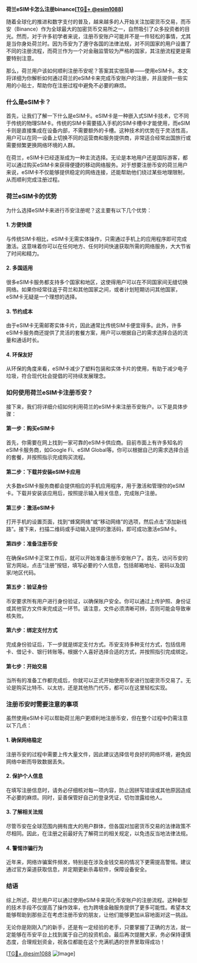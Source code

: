 **荷兰eSIM卡怎么注册binance[[TG💪+ @esim1088](https://t.me/s/esim1088)]**

随着全球化的推进和数字支付的普及，越来越多的人开始关注加密货币交易，而币安（Binance）作为全球最大的加密货币交易所之一，自然吸引了众多投资者的目光。然而，对于许多初学者来说，注册币安账户可能并不是一件轻松的事情，尤其是当你身处荷兰时。因为币安为了遵守各国的法律法规，对不同国家的用户设置了不同的注册流程，而荷兰作为一个对金融监管较为严格的国家，其注册流程更是需要特别注意。

那么，荷兰用户该如何顺利注册币安呢？答案其实很简单——使用eSIM卡。本文将详细为你解析如何通过荷兰的eSIM卡来完成币安账户的注册，并且提供一些实用的小贴士，帮助你在注册过程中避免不必要的麻烦。

### 什么是eSIM卡？

首先，让我们了解一下什么是eSIM卡。eSIM卡是一种嵌入式SIM卡技术，它不同于传统的物理SIM卡。传统的SIM卡需要插入手机的SIM卡槽中才能使用，而eSIM卡则是直接集成在设备内部，不需要额外的卡槽。这种技术的优势在于灵活性高，用户可以在同一设备上切换不同的运营商和服务提供商，非常适合经常出国旅行或需要频繁更换网络环境的人群。

在荷兰，eSIM卡已经逐渐成为一种主流选择。无论是本地用户还是国际游客，都可以通过购买eSIM卡来获得便捷的移动网络服务。对于想要注册币安的荷兰用户来说，eSIM卡不仅能够提供稳定的网络连接，还能帮助他们绕过某些地理限制，从而顺利完成注册过程。

### 荷兰eSIM卡的优势

为什么选择eSIM卡来进行币安注册呢？这主要有以下几个优势：

#### 1. **方便快捷**
与传统SIM卡相比，eSIM卡无需实体操作，只需通过手机上的应用程序即可完成激活。这意味着你可以在任何地方、任何时间快速获取所需的网络服务，大大节省了时间和精力。

#### 2. **多国适用**
很多eSIM卡服务都支持多个国家和地区，这使得用户可以在不同国家间无缝切换网络。如果你经常往返于荷兰和其他国家之间，或者计划短期访问其他国家，eSIM卡无疑是一个理想的选择。

#### 3. **节约成本**
由于eSIM卡无需邮寄实体卡片，因此通常比传统SIM卡便宜得多。此外，许多eSIM卡服务商还提供了灵活的套餐方案，用户可以根据自己的需求选择合适的流量和通话时长。

#### 4. **环保友好**
从环保的角度来看，eSIM卡减少了塑料包装和实体卡片的使用，有助于减少电子垃圾，符合现代社会提倡的可持续发展理念。

### 如何使用荷兰eSIM卡注册币安？

接下来，我们将详细介绍如何利用荷兰的eSIM卡来注册币安账户。以下是具体步骤：

#### 第一步：购买eSIM卡
首先，你需要在网上找到一家可靠的eSIM卡供应商。目前市面上有许多知名的eSIM卡服务商，如Google Fi、eSIM Global等。你可以根据自己的需求选择合适的套餐，并按照指示完成购买流程。

#### 第二步：下载并安装eSIM卡应用
大多数eSIM卡服务商都会提供相应的手机应用程序，用于激活和管理你的eSIM卡。下载并安装该应用后，按照提示输入相关信息，完成账户注册。

#### 第三步：激活eSIM卡
打开手机的设置页面，找到“蜂窝网络”或“移动网络”的选项，然后点击“添加新线路”。接下来，扫描二维码或手动输入提供的激活码，即可成功激活eSIM卡。

#### 第四步：准备注册币安
在确保eSIM卡正常工作后，就可以开始准备注册币安账户了。首先，访问币安的官方网站，点击“注册”按钮，填写必要的个人信息，包括邮箱地址、密码以及国家/地区代码。

#### 第五步：验证身份
币安要求所有用户进行身份验证，以确保账户安全。你可以通过上传护照、身份证或其他官方文件来完成这一环节。请注意，文件必须清晰可辨，否则可能会导致审核失败。

#### 第六步：绑定支付方式
完成身份验证后，下一步就是绑定支付方式。币安支持多种支付方式，包括信用卡、借记卡、银行转账等。根据个人喜好选择合适的方式，并按照指引完成绑定。

#### 第七步：开始交易
当所有的准备工作都完成后，你就可以正式开始使用币安进行加密货币交易了。无论是购买比特币、以太坊，还是其他热门代币，都可以在这里轻松实现。

### 注册币安时需要注意的事项

虽然使用eSIM卡可以帮助荷兰用户更顺利地注册币安，但在整个过程中仍需注意以下几点：

#### 1. **确保网络稳定**
注册币安的过程中需要上传大量文件，因此建议选择信号良好的网络环境，避免因网络中断而导致数据丢失。

#### 2. **保护个人信息**
在填写注册信息时，请务必仔细核对每一项内容，防止因拼写错误或其他原因造成不必要的麻烦。同时，妥善保管好自己的登录凭证，切勿泄露给他人。

#### 3. **了解相关法规**
尽管币安在全球范围内拥有庞大的用户群体，但各国对加密货币交易的法律政策不尽相同。因此，在注册之前最好先了解荷兰的相关规定，以免违反当地法律法规。

#### 4. **警惕诈骗行为**
近年来，网络诈骗案件频发，特别是在涉及金钱交易的情况下更需提高警惕。建议通过官方渠道获取信息，并定期更新杀毒软件，保障设备安全。

### 结语

综上所述，荷兰用户可以通过使用eSIM卡来简化币安账户的注册流程。这种新型的技术手段不仅提高了操作效率，也为跨境金融服务提供了更多可能性。希望本文能够帮助到那些正在考虑注册币安的朋友，让他们能够更加从容地面对这一挑战。

无论你是刚刚入门的新手，还是有一定经验的老手，只要掌握了正确的方法，就一定能够在币安平台上找到属于自己的投资机会。最后再次提醒大家，务必保持谨慎态度，合理规划资金，祝各位都能在这个充满机遇的世界里取得成功！

[[TG💪+ @esim1088](https://t.me/s/esim1088) ![Image](https://i.postimg.cc/4NQfJmqS/Snipaste-2025-05-13-00-14-12.png)]